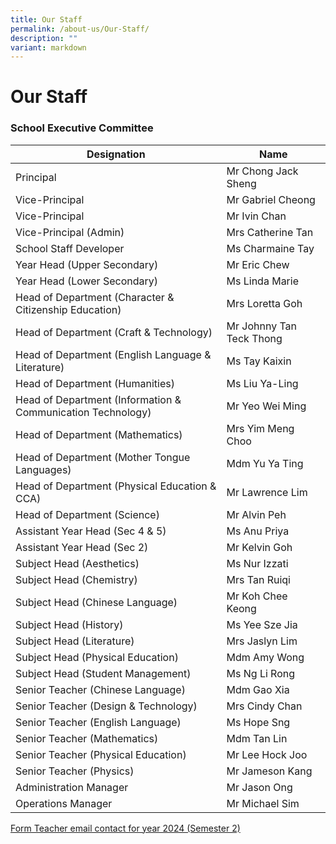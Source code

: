 ```yaml
---
title: Our Staff
permalink: /about-us/Our-Staff/
description: ""
variant: markdown
---
```

Our Staff
=========
### **School Executive Committee**

| **Designation**                                              | **Name**               |
| ------------------------------------------------------------- | ------------------------ |
| Principal                                                     | Mr Chong Jack Sheng      |
| Vice-Principal                                              |   Mr Gabriel Cheong       |
| Vice-Principal                                               |   Mr Ivin Chan       |
| Vice-Principal (Admin)                                              |   Mrs Catherine Tan       |
| School Staff Developer                                        | Ms Charmaine Tay         |
| Year Head (Upper Secondary)                                   | Mr Eric Chew           |
| Year Head (Lower Secondary)                                   | Ms Linda Marie           |
| Head of Department (Character & Citizenship Education)        | Mrs Loretta Goh          |
| Head of Department (Craft & Technology)                       | Mr Johnny Tan Teck Thong |
| Head of Department (English Language & Literature) | Ms Tay Kaixin            |
| Head of Department (Humanities)                               | Ms Liu Ya-Ling           |
| Head of Department (Information & Communication Technology)   | Mr Yeo Wei Ming          |
| Head of Department (Mathematics)                              | Mrs Yim Meng Choo          |
| Head of Department (Mother Tongue Languages)                  | Mdm Yu Ya Ting           |
| Head of Department (Physical Education & CCA)                 | Mr Lawrence Lim          |
| Head of Department (Science)                                  | Mr Alvin Peh             |
| Assistant Year Head (Sec 4 & 5)                         | Ms Anu Priya            |
| Assistant Year Head (Sec 2)                         | Mr Kelvin Goh            |
| Subject Head (Aesthetics)                                     | Ms Nur Izzati           |
| Subject Head (Chemistry)                                      | Mrs Tan Ruiqi            |
| Subject Head (Chinese Language)                               | Mr Koh Chee Keong        |
| Subject Head (History)                                        | Ms Yee Sze Jia           |
| Subject Head (Literature)                                     | Mrs Jaslyn Lim           |
| Subject Head (Physical Education)                                 | Mdm Amy Wong            |
| Subject Head (Student Management)                                 | Ms Ng Li Rong            |
| Senior Teacher (Chinese Language)                             | Mdm Gao Xia              |
| Senior Teacher (Design & Technology)                          | Mrs Cindy Chan           |
| Senior Teacher (English Language)                             | Ms Hope Sng              |
| Senior Teacher (Mathematics)                                  | Mdm Tan Lin              |
| Senior Teacher (Physical Education)                           | Mr Lee Hock Joo          |
| Senior Teacher (Physics)                                      | Mr Jameson Kang          |
| Administration Manager                                        | Mr Jason Ong             |
| Operations Manager                                          | Mr Michael Sim           |


[Form Teacher email contact for year 2024 (Semester 2)](/files/form_teacher_email_2024_T3_Copy.pdf)